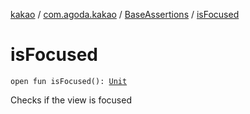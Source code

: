 [kakao](../../index.md) / [com.agoda.kakao](../index.md) / [BaseAssertions](index.md) / [isFocused](./is-focused.md)

# isFocused

`open fun isFocused(): `[`Unit`](https://kotlinlang.org/api/latest/jvm/stdlib/kotlin/-unit/index.html)

Checks if the view is focused

